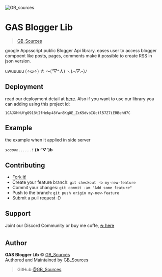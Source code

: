 ![GB_sources](https://4.bp.blogspot.com/-AbJ1au7SfYc/XEHifQKXZWI/AAAAAAAAA5I/beXM7mmhipUNkWUq0zwEmJjOtdg-XZoRgCK4BGAYYCw/s320/chanel%2Bart.png)

GAS Blogger Lib
================
> [GB_Sources](https://github.com/GoruAkiba)

google Appsscript public Blogger Api library.
eases user to access blogger compoent like posts, pages, comments
make it possible to create RSS in json version.

uwuuuuu (✧ω✧) 	☆ ～('▽^人) ヽ(*⌒▽⌒*)ﾉ

## Deployment

read our deployment detail at [here](https://script.google.com/macros/library/d/1CAJXhNUfgO918tIfHekp48Ywr8KqOE_ZcK5dvbIGctl57Z7iERBehH7C/2). Also  if you want to use our library you can adding using this project id:
```
1CAJXhNUfgO918tIfHekp48Ywr8KqOE_ZcK5dvbIGctl57Z7iERBehH7C
```

## Example
the example when it applied in side server

*``soooon......!``* **(b ᵔ▽ᵔ)b**
## Contributing

- [Fork it!](https://github.com/GoruAkiba/gas-blogger-lib/fork)
- Create your feature branch: ``git checkout -b my-new-feature``
- Commit your changes: ``git commit -am "Add some feature"``
- Push to the branch: ``git push origin my-new-feature``
- Submit a pull request :D

## Support
Joint our Discord Community
or buy me coffe, [☕ here](https://trakteer.id/gb-sources-santoso)

## Author
**GAS Blogger Lib** © [GB_Sources](https://github.com/GoruAkiba)<br>
Authored and Maintained by GB_Sources

> GitHub [@GB_Sources](https://github.com/GoruAkiba)